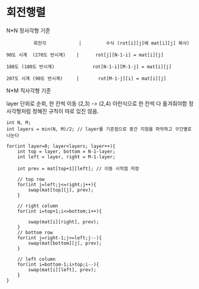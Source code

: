 # 회전행렬
 
 N*N 정사각형 기준

              회전각            |         수식 (rot[i][j]에 mat[i][j] 복사)
              
    90도 시계  (270도 반시계)    |      rot[j][N-1-i] = mat[i][j]
    
    180도 (180도 반시계)              rot[N-1-i][M-1-j] = mat[i][j]
    
    207도 시계 (90도 반시계)     |       rot[M-1-j][i] = mat[i][j]


N*M 직사각형 기준

layer 단위로 순회, 한 칸씩 이동 (2,3) -> (2,4) 이런식으로 한 칸씩 다 옮겨줘야함
정사각형처럼 정해진 규칙이 따로 있진 않음.


    int N, M;
    int layers = min(N, M)/2; // layer를 기준점으로 중간 지점을 파악하고 구간별로 나눈다

    for(int layer=0; layer<layers; layer++){
        int top = layer, bottom = N-1-layer;
        int left = layer, right = M-1-layer;

        int prev = mat[top+1][left]; // 이동 시작점 저장

        // top row
        for(int j=left;j<=right;j++){
            swap(mat[top][j], prev);
        }

        // right column
        for(int i=top+1;i<=bottom;i++){
         
            swap(mat[i][right], prev);
        }
        // bottom row
        for(int j=right-1;j>=left;j--){
            swap(mat[bottom][j], prev);
        }

        // left column
        for(int i=bottom-1;i>top;i--){
            swap(mat[i][left], prev);
        }
    }
